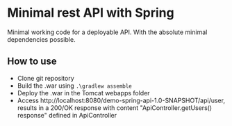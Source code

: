 # Minimal rest API with Spring

Minimal working code for a deployable API. With the absolute minimal dependencies possible.

## How to use

- Clone git repository
- Build the .war using `.\gradlew assemble`
- Deploy the .war in the Tomcat webapps folder
- Access http://localhost:8080/demo-spring-api-1.0-SNAPSHOT/api/user, results in a 200/OK response with content "ApiController.getUsers() response" defined in ApiController